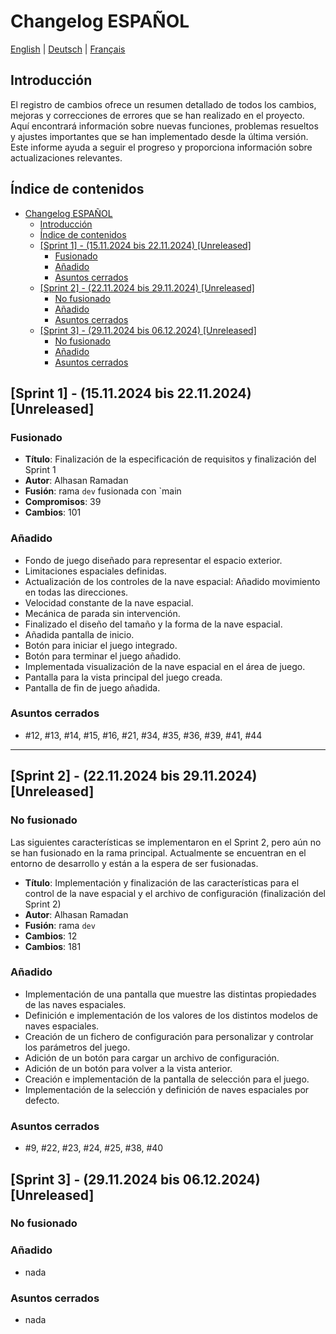 # Changelog ESPAÑOL

<a href="CHANGELOG_EN.md">English</a> |
<a href="../../CHANGELOG.md">Deutsch</a> |
<a href="CHANGELOG_FR.md">Français</a>

## Introducción

El registro de cambios ofrece un resumen detallado de todos los cambios, mejoras y correcciones de errores que se han realizado en el proyecto. Aquí encontrará información sobre nuevas funciones, problemas resueltos y ajustes importantes que se han implementado desde la última versión. Este informe ayuda a seguir el progreso y proporciona información sobre actualizaciones relevantes.

## Índice de contenidos
- [Changelog ESPAÑOL](#changelog-español)
  - [Introducción](#introducción)
  - [Índice de contenidos](#índice-de-contenidos)
  - [\[Sprint 1\] - (15.11.2024 bis 22.11.2024) \[Unreleased\]](#sprint-1---15112024-bis-22112024-unreleased)
    - [Fusionado](#fusionado)
    - [Añadido](#añadido)
    - [Asuntos cerrados](#asuntos-cerrados)
  - [\[Sprint 2\] - (22.11.2024 bis 29.11.2024) \[Unreleased\]](#sprint-2---22112024-bis-29112024-unreleased)
    - [No fusionado](#no-fusionado)
    - [Añadido](#añadido-1)
    - [Asuntos cerrados](#asuntos-cerrados-1)
  - [\[Sprint 3\] - (29.11.2024 bis 06.12.2024) \[Unreleased\]](#sprint-3---29112024-bis-06122024-unreleased)
    - [No fusionado](#no-fusionado-1)
    - [Añadido](#añadido-2)
    - [Asuntos cerrados](#asuntos-cerrados-2)

## [Sprint 1] - (15.11.2024 bis 22.11.2024) [Unreleased]
### Fusionado
- **Título**: Finalización de la especificación de requisitos y finalización del Sprint 1
- **Autor**: Alhasan Ramadan
- **Fusión**: rama `dev` fusionada con `main
- **Compromisos**: 39
- **Cambios**: 101
  
### Añadido
- Fondo de juego diseñado para representar el espacio exterior.
- Limitaciones espaciales definidas.
- Actualización de los controles de la nave espacial: Añadido movimiento en todas las direcciones.
- Velocidad constante de la nave espacial.
- Mecánica de parada sin intervención.
- Finalizado el diseño del tamaño y la forma de la nave espacial.
- Añadida pantalla de inicio.
- Botón para iniciar el juego integrado.
- Botón para terminar el juego añadido.
- Implementada visualización de la nave espacial en el área de juego.
- Pantalla para la vista principal del juego creada.
- Pantalla de fin de juego añadida.

### Asuntos cerrados
- #12, #13, #14, #15, #16, #21, #34, #35, #36, #39, #41, #44
---
## [Sprint 2] - (22.11.2024 bis 29.11.2024) [Unreleased]

### No fusionado
Las siguientes características se implementaron en el Sprint 2, pero aún no se han fusionado en la rama principal. Actualmente se encuentran en el entorno de desarrollo y están a la espera de ser fusionadas.

- **Título**: Implementación y finalización de las características para el control de la nave espacial y el archivo de configuración (finalización del Sprint 2)
- **Autor**: Alhasan Ramadan
- **Fusión**: rama `dev`
- **Cambios**: 12
- **Cambios**: 181
  
### Añadido
- Implementación de una pantalla que muestre las distintas propiedades de las naves espaciales.
- Definición e implementación de los valores de los distintos modelos de naves espaciales.
- Creación de un fichero de configuración para personalizar y controlar los parámetros del juego.
- Adición de un botón para cargar un archivo de configuración.
- Adición de un botón para volver a la vista anterior.
- Creación e implementación de la pantalla de selección para el juego.
- Implementación de la selección y definición de naves espaciales por defecto.

### Asuntos cerrados
- #9, #22, #23, #24, #25, #38, #40

## [Sprint 3] - (29.11.2024 bis 06.12.2024) [Unreleased]

### No fusionado

### Añadido
- nada

### Asuntos cerrados
- nada